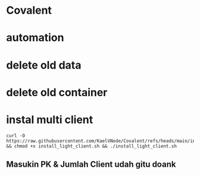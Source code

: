 # Covalent
# automation 
# delete old data
# delete old container
# instal multi client
```
curl -O https://raw.githubusercontent.com/KaelVNode/Covalent/refs/heads/main/install_light_client.sh && chmod +x install_light_client.sh && ./install_light_client.sh
```
## Masukin PK & Jumlah Client udah gitu doank
